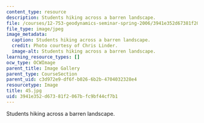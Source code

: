 ```yaml
---
content_type: resource
description: Students hiking across a barren landscape.
file: /courses/12-753-geodynamics-seminar-spring-2006/3941e352d67381f2067bfc9bf44cf7b1_45.jpg
file_type: image/jpeg
image_metadata:
  caption: Students hiking across a barren landscape.
  credit: Photo courtesy of Chris Linder.
  image-alt: Students hiking across a barren landscape.
learning_resource_types: []
ocw_type: OCWImage
parent_title: Image Gallery
parent_type: CourseSection
parent_uid: c3d972e9-df6f-b026-6b2b-4704032328e4
resourcetype: Image
title: 45.jpg
uid: 3941e352-d673-81f2-067b-fc9bf44cf7b1
---
```

Students hiking across a barren landscape.

